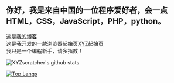 ## 你好，我是来自中国的一位程序爱好者，会一点HTML，CSS，JavaScript，PHP，python。
这是[我的博客](https://xn--wnu286bc9czuf.rth1.one/)  
这是我开发的一款浏览器起始页[XYZ起始页](http://xyz.freeee.ml/)   
我只是一个编程新手，请多指教！  

![XYZscratcher's github stats](https://github-readme-stats.vercel.app/api?username=XYZscratcher&hide_title=false&hide_border=true&show_icons=true&include_all_commits=true&line_height=26&bg_color=&theme=algolia&locale=cn)  

[![Top Langs](https://github-readme-stats.vercel.app/api/top-langs/?username=XYZscratcher&locale=cn)](https://github.com/XYZscrather)
